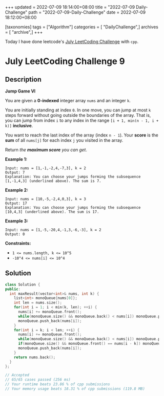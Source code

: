 +++
updated = 2022-07-09 18:14:00+08:00
title = "2022-07-09 Daily-Challenge"
path = "2022-07-09-Daily-Challenge"
date = 2022-07-09 18:12:00+08:00

[taxonomies]
tags = ["Algorithm"]
categories = [ "DailyChallenge",]
archives = [ "archive",]
+++

Today I have done leetcode's [July LeetCoding Challenge](https://leetcode.com/problems/jump-game-vi/) with `cpp`.

<!-- more -->

# July LeetCoding Challenge 9

## Description

**Jump Game VI**

You are given a **0-indexed** integer array `nums` and an integer `k`.

You are initially standing at index `0`. In one move, you can jump at most `k` steps forward without going outside the boundaries of the array. That is, you can jump from index `i` to any index in the range `[i + 1, min(n - 1, i + k)]` **inclusive**.

You want to reach the last index of the array (index `n - 1`). Your **score** is the **sum** of all `nums[j]` for each index `j` you visited in the array.

Return *the **maximum score** you can get*.

 

**Example 1:**

```
Input: nums = [1,-1,-2,4,-7,3], k = 2
Output: 7
Explanation: You can choose your jumps forming the subsequence [1,-1,4,3] (underlined above). The sum is 7.
```

**Example 2:**

```
Input: nums = [10,-5,-2,4,0,3], k = 3
Output: 17
Explanation: You can choose your jumps forming the subsequence [10,4,3] (underlined above). The sum is 17.
```

**Example 3:**

```
Input: nums = [1,-5,-20,4,-1,3,-6,-3], k = 2
Output: 0
```

 

**Constraints:**

- `1 <= nums.length, k <= 10^5`
- `-10^4 <= nums[i] <= 10^4`

## Solution

``` cpp
class Solution {
public:
  int maxResult(vector<int>& nums, int k) {
    list<int> monoQueue{nums[0]};
    int len = nums.size();
    for(int i = 1; i < min(k, len); ++i) {
      nums[i] += monoQueue.front();
      while(monoQueue.size() && monoQueue.back() < nums[i]) monoQueue.pop_back();
      monoQueue.push_back(nums[i]);
    }
    for(int i = k; i < len; ++i) {
      nums[i] += monoQueue.front();
      while(monoQueue.size() && monoQueue.back() < nums[i]) monoQueue.pop_back();
      if(monoQueue.size() && monoQueue.front() == nums[i - k]) monoQueue.pop_front();
      monoQueue.push_back(nums[i]);
    }
    return nums.back();
  }
};

// Accepted
// 65/65 cases passed (256 ms)
// Your runtime beats 23.86 % of cpp submissions
// Your memory usage beats 18.31 % of cpp submissions (119.8 MB)
```
